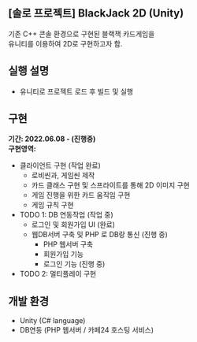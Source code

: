 ## [솔로 프로젝트] BlackJack 2D (Unity)
기존 C++ 콘솔 환경으로 구현된 블랙잭 카드게임을  
유니티를 이용하여 2D로 구현하고자 함.  

## 실행 설명
- 유니티로 프로젝트 로드 후 빌드 및 실행

## 구현
**기간: 2022.06.08 - (진행중)**  
**구현영역:**
* 클라이언트 구현 (작업 완료)
	* 로비씬과, 게임씬 제작
	* 카드 클래스 구현 및 스프라이트를 통해 2D 이미지 구현
	* 게임 진행을 위한 카드 움직임 구현
	* 게임 규칙 구현
* TODO 1: DB 연동작업 (작업 중)
	* 로그인 및 회원가입 UI (완료)
	* 웹DB서버 구축 및 PHP 로 DB랑 통신 (진행 중)
		* PHP 웹서버 구축
		* 회원가입 기능
		* 로그인 기능 (진행 중)
* TODO 2: 멀티플레이 구현

## 개발 환경
* Unity (C# language)
* DB연동 (PHP 웹서버 / 카페24 호스팅 서비스)
